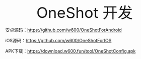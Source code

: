 <center><font size=10> OneShot 开发 </center></font>



安卓源码：https://github.com/w600/OneShotForAndroid

iOS源码：https://github.com/w600/OneShotForIOS

APK下载：https://download.w600.fun/tool/OneShotConfig.apk

